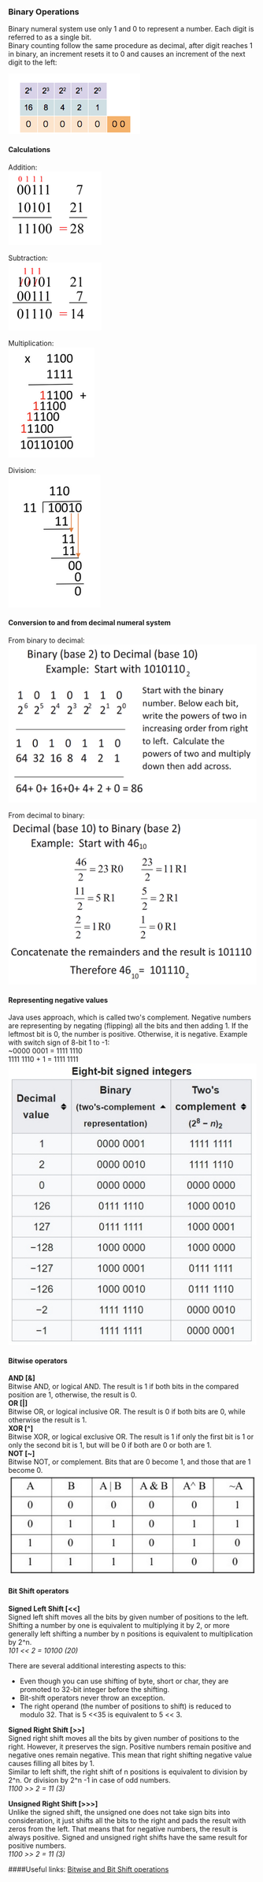 ### Binary Operations

Binary numeral system use only 1 and 0 to represent a number. Each digit is referred to as a single bit.  
Binary counting follow the same procedure as decimal, after digit reaches 1 in binary, 
an increment resets it to 0 and causes an increment of the next digit to the left:  

![binary_counter](https://github.com/aTan-aka-Xellos/java-algorithms/blob/master/src/main/resources/img/numbers/binary_counter.gif)   


#### Calculations
Addition:  
![addition](https://github.com/aTan-aka-Xellos/java-algorithms/blob/master/src/main/resources/img/numbers/addition.png)  

Subtraction:  
![substraction](https://github.com/aTan-aka-Xellos/java-algorithms/blob/master/src/main/resources/img/numbers/substraction.png)

Multiplication:  
![multiplication](https://github.com/aTan-aka-Xellos/java-algorithms/blob/master/src/main/resources/img/numbers/multiplication.png)

Division:  
![division](https://github.com/aTan-aka-Xellos/java-algorithms/blob/master/src/main/resources/img/numbers/division.png)  

#### Conversion to and from decimal numeral system  

From binary to decimal:  
![bin2dec](https://github.com/aTan-aka-Xellos/java-algorithms/blob/master/src/main/resources/img/numbers/bin2dec.png)   

From decimal to binary:  
![dec2bin](https://github.com/aTan-aka-Xellos/java-algorithms/blob/master/src/main/resources/img/numbers/dec2bin.png) 

#### Representing negative values  

Java uses approach, which is called two's complement. 
Negative numbers are representing by negating (flipping) all the bits and then adding 1. 
If the leftmost bit is 0, the number is positive. Otherwise, it is negative. 
Example with switch sign of 8-bit 1 to -1:       
~0000 0001 = 1111 1110  
1111 1110 + 1 = 1111 1111   
![2complement](https://github.com/aTan-aka-Xellos/java-algorithms/blob/master/src/main/resources/img/numbers/2complement.jpg)   


#### Bitwise operators  
 
**AND [&]**  
Bitwise AND, or logical AND. The result is 1 if both bits in the compared position are 1, otherwise, the result is 0.  
**OR [|]**  
Bitwise OR, or logical inclusive OR. The result is 0 if both bits are 0, while otherwise the result is 1.  
**XOR [^]**  
Bitwise XOR, or logical exclusive OR. The result is 1 if only the first bit is 1 or only the second bit is 1, but will be 0 if both are 0 or both are 1.  
**NOT [~]**  
Bitwise NOT, or complement. Bits that are 0 become 1, and those that are 1 become 0.  
![dec2bin](https://github.com/aTan-aka-Xellos/java-algorithms/blob/master/src/main/resources/img/numbers/bitwise_operators.jpg)  
   
#### Bit Shift operators  

**Signed Left Shift [<<]**  
Signed left shift moves all the bits by given number of positions to the left.   
Shifting a number by one is equivalent to multiplying it by 2, 
or more generally left shifting a number by n positions is equivalent to multiplication by 2^n.  
*101 << 2 = 10100 (20)*  

There are several additional interesting aspects to this:  

* Even though you can use shifting of byte, short or char, they are promoted to 32-bit integer before the shifting.  
* Bit-shift operators never throw an exception.  
* The right operand (the number of positions to shift) is reduced to modulo 32. That is 5 <<35 is equivalent to 5 << 3.  

**Signed Right Shift [>>]**  
Signed right shift moves all the bits by given number of positions to the right. 
However, it preserves the sign. Positive numbers remain positive and negative ones remain negative.
This mean that right shifting negative value causes filling all bites by 1.   
Similar to left shift, the right shift of n positions is equivalent to division by 2^n. 
Or division by 2^n -1 in case of odd numbers.  
*1100 >> 2 = 11 (3)*  

**Unsigned Right Shift [>>>]**  
Unlike the signed shift, the unsigned one does not take sign bits into consideration, 
it just shifts all the bits to the right and pads the result with zeros from the left. 
That means that for negative numbers, the result is always positive. 
Signed and unsigned right shifts have the same result for positive numbers.  
*1100 >> 2 = 11 (3)*    

####Useful links:
[Bitwise and Bit Shift operations](https://www.vojtechruzicka.com/bit-manipulation-java-bitwise-bit-shift-operations)

